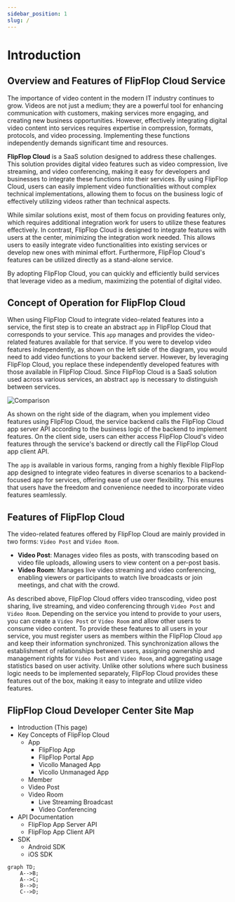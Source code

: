 ```yaml
---
sidebar_position: 1
slug: /
---
```


# Introduction

## Overview and Features of FlipFlop Cloud Service

The importance of video content in the modern IT industry continues to grow. Videos are not just a medium; they are a powerful tool for enhancing communication with customers, making services more engaging, and creating new business opportunities. However, effectively integrating digital video content into services requires expertise in compression, formats, protocols, and video processing. Implementing these functions independently demands significant time and resources.

**FlipFlop Cloud** is a SaaS solution designed to address these challenges. This solution provides digital video features such as video compression, live streaming, and video conferencing, making it easy for developers and businesses to integrate these functions into their services. By using FlipFlop Cloud, users can easily implement video functionalities without complex technical implementations, allowing them to focus on the business logic of effectively utilizing videos rather than technical aspects.

While similar solutions exist, most of them focus on providing features only, which requires additional integration work for users to utilize these features effectively. In contrast, FlipFlop Cloud is designed to integrate features with users at the center, minimizing the integration work needed. This allows users to easily integrate video functionalities into existing services or develop new ones with minimal effort. Furthermore, FlipFlop Cloud's features can be utilized directly as a stand-alone service.

By adopting FlipFlop Cloud, you can quickly and efficiently build services that leverage video as a medium, maximizing the potential of digital video.

## Concept of Operation for FlipFlop Cloud

When using FlipFlop Cloud to integrate video-related features into a service, the first step is to create an abstract `app` in FlipFlop Cloud that corresponds to your service. This `app` manages and provides the video-related features available for that service. If you were to develop video features independently, as shown on the left side of the diagram, you would need to add video functions to your backend server. However, by leveraging FlipFlop Cloud, you replace these independently developed features with those available in FlipFlop Cloud. Since FlipFlop Cloud is a SaaS solution used across various services, an abstract `app` is necessary to distinguish between services.

![Comparison](https://docs.google.com/drawings/d/e/2PACX-1vRa3-KbJtsKVUYhTB8VsjsMWdbF0Iy79hUTAMLq5Vb5SiE413Rz5W5BqNgzWNNXKUBa93J4xVU7a5zD/pub?w=960&h=720)

As shown on the right side of the diagram, when you implement video features using FlipFlop Cloud, the service backend calls the FlipFlop Cloud app server API according to the business logic of the backend to implement features. On the client side, users can either access FlipFlop Cloud's video features through the service's backend or directly call the FlipFlop Cloud app client API.

The `app` is available in various forms, ranging from a highly flexible FlipFlop app designed to integrate video features in diverse scenarios to a backend-focused app for services, offering ease of use over flexibility. This ensures that users have the freedom and convenience needed to incorporate video features seamlessly.

## Features of FlipFlop Cloud

The video-related features offered by FlipFlop Cloud are mainly provided in two forms: `Video Post` and `Video Room`.

- **Video Post**: Manages video files as posts, with transcoding based on video file uploads, allowing users to view content on a per-post basis.
- **Video Room**: Manages live video streaming and video conferencing, enabling viewers or participants to watch live broadcasts or join meetings, and chat with the crowd.

As described above, FlipFlop Cloud offers video transcoding, video post sharing, live streaming, and video conferencing through `Video Post` and `Video Room`. Depending on the service you intend to provide to your users, you can create a `Video Post` or `Video Room` and allow other users to consume video content. To provide these features to all users in your service, you must register users as members within the FlipFlop Cloud `app` and keep their information synchronized. This synchronization allows the establishment of relationships between users, assigning ownership and management rights for `Video Post` and `Video Room`, and aggregating usage statistics based on user activity. Unlike other solutions where such business logic needs to be implemented separately, FlipFlop Cloud provides these features out of the box, making it easy to integrate and utilize video features.

## FlipFlop Cloud Developer Center Site Map

- Introduction (This page)
- Key Concepts of FlipFlop Cloud
  - App
    - FlipFlop App
    - FlipFlop Portal App
    - Vicollo Managed App
    - Vicollo Unmanaged App
  - Member
  - Video Post
  - Video Room
    - Live Streaming Broadcast
    - Video Conferencing
- API Documentation
  - FlipFlop App Server API
  - FlipFlop App Client API
- SDK
  - Android SDK
  - iOS SDK

```mermaid
graph TD;
    A-->B;
    A-->C;
    B-->D;
    C-->D;
```
